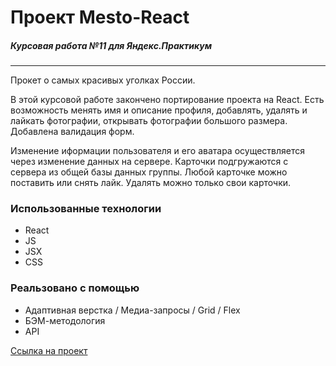 # Проект Mesto-React
##### Курсовая работа №11 для Яндекс.Практикум
---

Прокет о самых красивых уголках России.

В этой курсовой работе закончено портирование проекта на React. Есть возможность менять имя и описание профиля, добавлять, удалять и лайкать фотографии, открывать фотографии большого размера. Добавлена валидация форм.

Изменение иформации пользователя и его аватара осуществляется через изменение данных на сервере. Карточки подгружаются с сервера из общей базы данных группы. Любой карточке можно поставить или снять лайк. Удалять можно только свои карточки.



### Использованные технологии

* React
* JS
* JSX
* CSS


### Реальзовано с помощью

* Адаптивная верстка / Медиа-запросы / Grid / Flex
* БЭМ-методология
* API 



[Ссылка на проект]()

